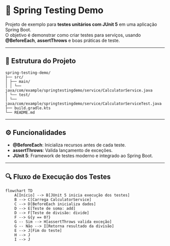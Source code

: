 # 🧪 Spring Testing Demo

Projeto de exemplo para **testes unitários com JUnit 5** em uma aplicação Spring Boot.  
O objetivo é demonstrar como criar testes para serviços, usando **@BeforeEach**, **assertThrows** e boas práticas de teste.

---

## 📂 Estrutura do Projeto

```text
spring-testing-demo/
├── src/
│ ├── main/
│ │ └── java/com/example/springtestingdemo/service/CalculatorService.java
│ └── test/
│ └── java/com/example/springtestingdemo/service/CalculatorServiceTest.java
├── build.gradle.kts
└── README.md
```
---

## ⚙️ Funcionalidades

- **@BeforeEach**: Inicializa recursos antes de cada teste.
- **assertThrows**: Valida lançamento de exceções.
- **JUnit 5**: Framework de testes moderno e integrado ao Spring Boot.

---
## 🔍 Fluxo de Execução dos Testes

```mermaid
flowchart TD
    A[Início] --> B[JUnit 5 inicia execução dos testes]
    B --> C[Carrega CalculatorService]
    C --> D[BeforeEach inicializa dados]
    D --> E[Teste de soma: add]
    D --> F[Teste de divisão: divide]
    F --> G{y == 0?}
    G -- Sim --> H[assertThrows valida exceção]
    G -- Não --> I[Retorna resultado da divisão]
    E --> J[Fim do teste]
    H --> J
    I --> J
```

